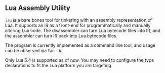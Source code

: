 ## Lua Assembly Utility

`lau` is a bare bones tool for tinkering with an assembly representation of Lua. It supports an IR as a front-end for programmatically and manually altering Lua code. The disassembler can turn Lua bytecode files into IR, and the assembler can turn IR back into Lua bytecode files.

The program is currently implemented as a command line tool, and usage can be observed via `lau -h`.

Only Lua 5.4 is supported as of now. You may need to configure the type declarations to fit the Lua platform you are targeting.
